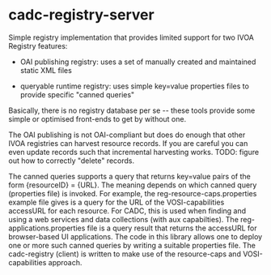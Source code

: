 # cadc-registry-server

Simple registry implementation that provides limited support for two IVOA Registry features:

* OAI publishing registry: uses a set of manually created and maintained static XML files

* queryable runtime registry: uses simple key=value properties files to provide specific "canned queries"

Basically, there is no registry database per se -- these tools provide some simple or optimised front-ends to get by
without one. 

The OAI publishing is not OAI-compliant but does do enough that other IVOA registries can harvest resource records. 
If you are careful you can even update records such that incremental harvesting works. TODO: figure out how to correctly
"delete" records.

The canned queries supports a query that returns key=value pairs of the form {resourceID} = {URL}. The meaning depends
on which canned query (properties file) is invoked. For example, the reg-resource-caps.properties example file gives
is a query for the URL of the VOSI-capabilities accessURL for each resource. For CADC, this is used when finding and using
a web services and data collections (with aux capabilties). The reg-applications.properties file is a query result that returns
the accessURL for browser-based UI applications. The code in this library allows one to deploy one or more such canned queries
by writing a suitable properties file. The cadc-registry (client) is written to make use of the resource-caps and 
VOSI-capabilities approach.

